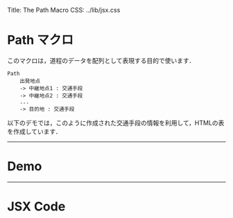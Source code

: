 Title: The Path Macro
CSS: ../lib/jsx.css

# Path マクロ

このマクロは，道程のデータを配列として表現する目的で使います．

    Path 
        出発地点
        -> 中継地点1 : 交通手段
        -> 中継地点2 : 交通手段
        ...
        -> 目的地 : 交通手段

以下のデモでは，このように作成された交通手段の情報を利用して，HTMLの表を作成しています．

-----

# Demo

<div id="demo-area"></div>

-----

# JSX Code

<script src="../lib/jquery.min.js"></script>
<script src="converted/path-expanded.js"></script>
